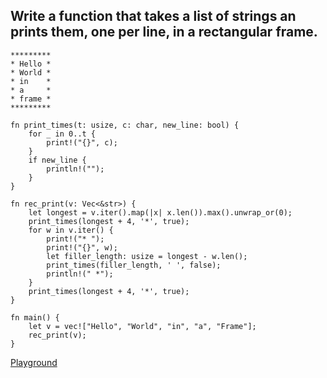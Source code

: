 ## Write a function that takes a list of strings an prints them, one per line, in a rectangular frame.

```
*********
* Hello *
* World *
* in    *
* a     *
* frame *
*********
```

```
fn print_times(t: usize, c: char, new_line: bool) {
    for _ in 0..t {
        print!("{}", c);
    }
    if new_line {
        println!("");
    }
}

fn rec_print(v: Vec<&str>) {
    let longest = v.iter().map(|x| x.len()).max().unwrap_or(0);
    print_times(longest + 4, '*', true);
    for w in v.iter() {
        print!("* ");
        print!("{}", w);
        let filler_length: usize = longest - w.len();
        print_times(filler_length, ' ', false);
        println!(" *");
    }
    print_times(longest + 4, '*', true);
}

fn main() {
    let v = vec!["Hello", "World", "in", "a", "Frame"];
    rec_print(v);
}
```

[Playground](https://play.rust-lang.org/?version=stable&mode=debug&edition=2021&gist=fc76d295ec0e448a81aa3f229ff239cc)
